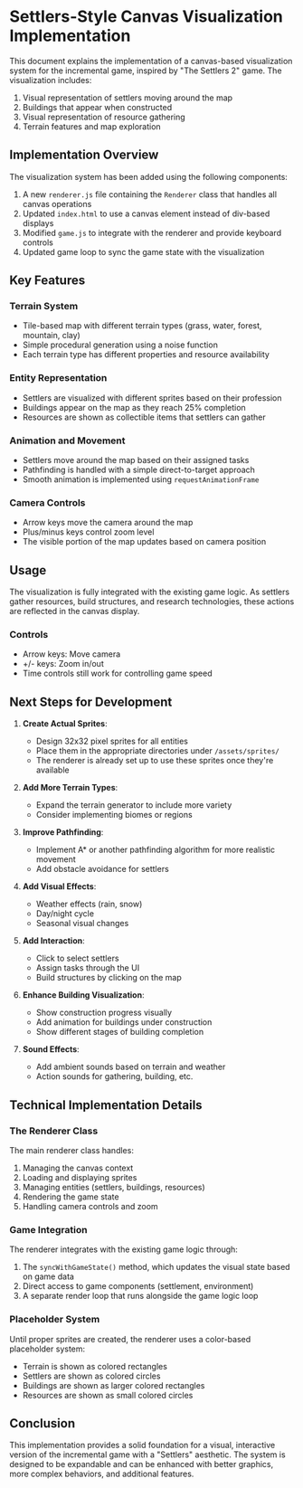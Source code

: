 # Settlers-Style Canvas Visualization Implementation

This document explains the implementation of a canvas-based visualization system for the incremental game, inspired by "The Settlers 2" game. The visualization includes:

1. Visual representation of settlers moving around the map
2. Buildings that appear when constructed
3. Visual representation of resource gathering
4. Terrain features and map exploration

## Implementation Overview

The visualization system has been added using the following components:

1. A new `renderer.js` file containing the `Renderer` class that handles all canvas operations
2. Updated `index.html` to use a canvas element instead of div-based displays
3. Modified `game.js` to integrate with the renderer and provide keyboard controls
4. Updated game loop to sync the game state with the visualization

## Key Features

### Terrain System

- Tile-based map with different terrain types (grass, water, forest, mountain, clay)
- Simple procedural generation using a noise function
- Each terrain type has different properties and resource availability

### Entity Representation

- Settlers are visualized with different sprites based on their profession
- Buildings appear on the map as they reach 25% completion
- Resources are shown as collectible items that settlers can gather

### Animation and Movement

- Settlers move around the map based on their assigned tasks
- Pathfinding is handled with a simple direct-to-target approach
- Smooth animation is implemented using `requestAnimationFrame`

### Camera Controls

- Arrow keys move the camera around the map
- Plus/minus keys control zoom level
- The visible portion of the map updates based on camera position

## Usage

The visualization is fully integrated with the existing game logic. As settlers gather resources, build structures, and research technologies, these actions are reflected in the canvas display.

### Controls

- Arrow keys: Move camera
- +/- keys: Zoom in/out
- Time controls still work for controlling game speed

## Next Steps for Development

1. **Create Actual Sprites**:
   - Design 32x32 pixel sprites for all entities
   - Place them in the appropriate directories under `/assets/sprites/`
   - The renderer is already set up to use these sprites once they're available

2. **Add More Terrain Types**:
   - Expand the terrain generator to include more variety
   - Consider implementing biomes or regions

3. **Improve Pathfinding**:
   - Implement A* or another pathfinding algorithm for more realistic movement
   - Add obstacle avoidance for settlers

4. **Add Visual Effects**:
   - Weather effects (rain, snow)
   - Day/night cycle
   - Seasonal visual changes

5. **Add Interaction**:
   - Click to select settlers
   - Assign tasks through the UI
   - Build structures by clicking on the map

6. **Enhance Building Visualization**:
   - Show construction progress visually
   - Add animation for buildings under construction
   - Show different stages of building completion

7. **Sound Effects**:
   - Add ambient sounds based on terrain and weather
   - Action sounds for gathering, building, etc.

## Technical Implementation Details

### The Renderer Class

The main renderer class handles:

1. Managing the canvas context
2. Loading and displaying sprites
3. Managing entities (settlers, buildings, resources)
4. Rendering the game state
5. Handling camera controls and zoom

### Game Integration

The renderer integrates with the existing game logic through:

1. The `syncWithGameState()` method, which updates the visual state based on game data
2. Direct access to game components (settlement, environment)
3. A separate render loop that runs alongside the game logic loop

### Placeholder System

Until proper sprites are created, the renderer uses a color-based placeholder system:
- Terrain is shown as colored rectangles
- Settlers are shown as colored circles
- Buildings are shown as larger colored rectangles
- Resources are shown as small colored circles

## Conclusion

This implementation provides a solid foundation for a visual, interactive version of the incremental game with a "Settlers" aesthetic. The system is designed to be expandable and can be enhanced with better graphics, more complex behaviors, and additional features.